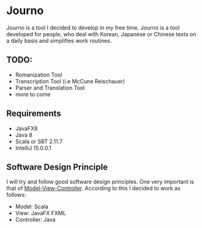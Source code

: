 # Journo
Journo is a tool I decided to develop in my free time. 
Journo is a tool developed for people, who deal with Korean, Japanese or Chinese texts on a daily basis and simplifies work routines.

## TODO:
  * Romanization Tool
  * Transcription Tool (i.e McCune Reischauer)
  * Parser and Translation Tool
  * more to come


## Requirements
  * JavaFX8
  * Java 8
  * Scala or SBT 2.11.7
  * IntelliJ 15.0.0.1

## Software Design Principle
I will try and follow good software design principles. One very important is that of [Model-View-Controller](https://en.wikipedia.org/wiki/Model%E2%80%93view%E2%80%93controller). 
According to this I decided to work as follows:
* Model: Scala
* View: JavaFX FXML
* Controller: Java
